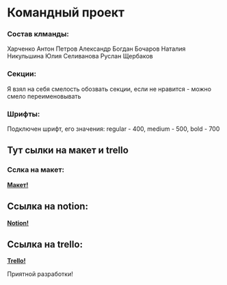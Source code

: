# Командный проект

### Состав клманды:
Харченко Антон
Петров Александр
Богдан Бочаров
Наталия Никульшина
Юлия Селиванова
Руслан Щербаков

### Секции:

Я взял на себя смелость обозвать секции, если не нравится - можно смело переименовывать

### Шрифты:

Подключен шрифт, его значения:
regular - 400, medium - 500, bold - 700

## Тут сылки на макет и trello

### Сслка на макет:

**[Макет!](<https://www.figma.com/file/59a1PXM1KLWN0hWWMl1Kni/Everland-(Веб%2B)?node-id=430%3A713>)**

## Ссылка на notion:

**[Notion!](https://www.notion.so/Everland-3bcb8957004a49ec88d82c267d5757c0)**

## Ссылка на trello:

**[Trello!](https://trello.com/b/n4F7HbB5/workspace-team-6)**

Приятной разработки!
